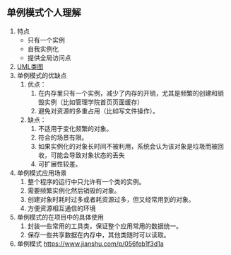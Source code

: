 ## 单例模式个人理解
1. 特点
   * 只有一个实例
   * 自我实例化
   * 提供全局访问点 
2. [UML类图](https://github.com/lvkemitu/Design-patterns/blob/main/image/%E5%8D%95%E4%BE%8B%E8%AE%BE%E8%AE%A1%E6%A8%A1%E5%BC%8FUML%E7%B1%BB%E5%9B%BE.png)
3. 单例模式的优缺点
   1. 优点：
      1. 在内存里只有一个实例，减少了内存的开销，尤其是频繁的创建和销毁实例（比如管理学院首页页面缓存）
      2. 避免对资源的多重占用（比如写文件操作）。
   2. 缺点：
      1. 不适用于变化频繁的对象。
      2. 符合的场景有限。
      3. 如果实例化的对象长时间不被利用，系统会认为该对象是垃圾而被回收，可能会导致对象状态的丢失
      4. 可扩展性较差。
4. 单例模式应用场景
   1. 整个程序的运行中只允许有一个类的实例。
   2. 需要频繁实例化然后销毁的对象。
   3. 创建对象时耗时过多或者耗资源过多，但又经常用到的对象。
   4. 方便资源相互通信的环境
5. 单例模式的在项目中的具体使用
   1. 封装一些常用的工具类，保证整个应用常用的数据统一。
   2. 保存一些共享数据在内存中，其他类随时可以读取。
6. 单例模式 https://www.jianshu.com/p/056feb1f3d1a